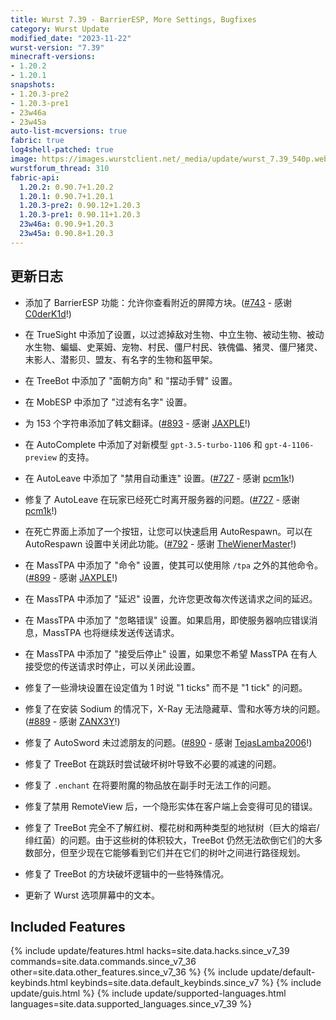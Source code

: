 ```yaml
---
title: Wurst 7.39 - BarrierESP, More Settings, Bugfixes
category: Wurst Update
modified_date: "2023-11-22"
wurst-version: "7.39"
minecraft-versions:
- 1.20.2
- 1.20.1
snapshots:
- 1.20.3-pre2
- 1.20.3-pre1
- 23w46a
- 23w45a
auto-list-mcversions: true
fabric: true
log4shell-patched: true
image: https://images.wurstclient.net/_media/update/wurst_7.39_540p.webp
wurstforum_thread: 310
fabric-api:
  1.20.2: 0.90.7+1.20.2
  1.20.1: 0.90.7+1.20.1
  1.20.3-pre2: 0.90.12+1.20.3
  1.20.3-pre1: 0.90.11+1.20.3
  23w46a: 0.90.9+1.20.3
  23w45a: 0.90.8+1.20.3
---
```

## 更新日志

- 添加了 BarrierESP 功能：允许你查看附近的屏障方块。([#743](https://github.com/Wurst-Imperium/Wurst7/pull/743) - 感谢 [C0derK1d](https://github.com/C0derK1d)!)

- 在 TrueSight 中添加了设置，以过滤掉敌对生物、中立生物、被动生物、被动水生物、蝙蝠、史莱姆、宠物、村民、僵尸村民、铁傀儡、猪灵、僵尸猪灵、末影人、潜影贝、盟友、有名字的生物和盔甲架。

- 在 TreeBot 中添加了 "面朝方向" 和 "摆动手臂" 设置。

- 在 MobESP 中添加了 "过滤有名字" 设置。

- 为 153 个字符串添加了韩文翻译。([#893](https://github.com/Wurst-Imperium/Wurst7/pull/893) - 感谢 [JAXPLE](https://github.com/JAXPLE)!)

- 在 AutoComplete 中添加了对新模型 `gpt-3.5-turbo-1106` 和 `gpt-4-1106-preview` 的支持。

- 在 AutoLeave 中添加了 "禁用自动重连" 设置。([#727](https://github.com/Wurst-Imperium/Wurst7/pull/727) - 感谢 [pcm1k](https://github.com/pcm1k)!)

- 修复了 AutoLeave 在玩家已经死亡时离开服务器的问题。([#727](https://github.com/Wurst-Imperium/Wurst7/pull/727) - 感谢 [pcm1k](https://github.com/pcm1k)!)

- 在死亡界面上添加了一个按钮，让您可以快速启用 AutoRespawn。可以在 AutoRespawn 设置中关闭此功能。([#792](https://github.com/Wurst-Imperium/Wurst7/pull/792) - 感谢 [TheWienerMaster](https://github.com/TheWienerMaster)!)

- 在 MassTPA 中添加了 "命令" 设置，使其可以使用除 `/tpa` 之外的其他命令。([#899](https://github.com/Wurst-Imperium/Wurst7/pull/899) - 感谢 [JAXPLE](https://github.com/JAXPLE)!)

- 在 MassTPA 中添加了 "延迟" 设置，允许您更改每次传送请求之间的延迟。

- 在 MassTPA 中添加了 "忽略错误" 设置。如果启用，即使服务器响应错误消息，MassTPA 也将继续发送传送请求。

- 在 MassTPA 中添加了 "接受后停止" 设置，如果您不希望 MassTPA 在有人接受您的传送请求时停止，可以关闭此设置。

- 修复了一些滑块设置在设定值为 1 时说 "1 ticks" 而不是 "1 tick" 的问题。

- 修复了在安装 Sodium 的情况下，X-Ray 无法隐藏草、雪和水等方块的问题。([#889](https://github.com/Wurst-Imperium/Wurst7/pull/889) - 感谢 [ZANX3Y](https://github.com/ZANX3Y)!)

- 修复了 AutoSword 未过滤朋友的问题。([#890](https://github.com/Wurst-Imperium/Wurst7/pull/890) - 感谢 [TejasLamba2006](https://github.com/TejasLamba2006)!)

- 修复了 TreeBot 在跳跃时尝试破坏树叶导致不必要的减速的问题。

- 修复了 `.enchant` 在将要附魔的物品放在副手时无法工作的问题。

- 修复了禁用 RemoteView 后，一个隐形实体在客户端上会变得可见的错误。

- 修复了 TreeBot 完全不了解红树、樱花树和两种类型的地狱树（巨大的熔岩/绯红菌）的问题。由于这些树的体积较大，TreeBot 仍然无法砍倒它们的大多数部分，但至少现在它能够看到它们并在它们的树叶之间进行路径规划。

- 修复了 TreeBot 的方块破坏逻辑中的一些特殊情况。 

- 更新了 Wurst 选项屏幕中的文本。

## Included Features

{% include update/features.html hacks=site.data.hacks.since_v7_39 commands=site.data.commands.since_v7_36 other=site.data.other_features.since_v7_36 %}
{% include update/default-keybinds.html keybinds=site.data.default_keybinds.since_v7 %}
{% include update/guis.html %}
{% include update/supported-languages.html languages=site.data.supported_languages.since_v7_39 %}
